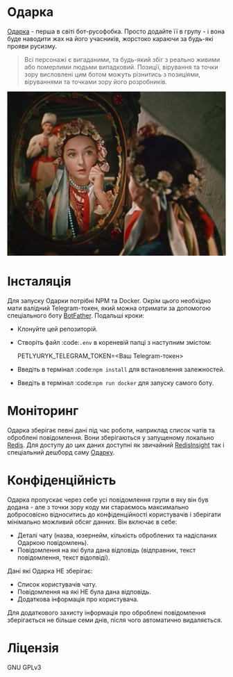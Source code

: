 # Одарка

[Одаркa](https://t.me/Odarka_uabot) - перша в світі бот-русофобка. Просто додайте її в групу - і вона буде наводити жах на його учасників, жорстоко караючи за будь-які прояви русизму.

> Всі персонажі є вигаданими, та будь-який збіг з реально живими або померлими людьми випадковий. Позиції, вірування та точки зору висловлені цим ботом можуть різнитись з позиціями, віруваннями та точками зору його розробників.

![Одарка](https://github.com/lyaschuchenko/odarka/blob/master/Odarka.png?raw=true)

Інсталяція
==========
Для запуску Одарки потрібні NPM та Docker. Окрім цього необхідно мати валідний Telegram-токен, який можна отримати за допомогою спеціального боту [BotFather](https://core.telegram.org/bots#6-botfather). Подальші кроки:

- Клонуйте цей репозиторій.
- Створіть файл :code:`.env` в кореневій папці з наступним змістом:
	
	PETLYURYK_TELEGRAM_TOKEN=<Ваш Telegram-токен>

- Введіть в термінал :code:`npm install` для встановлення залежностей.
- Введіть в термінал :code:`npm run docker` для запуску самого боту.

# Моніторинг

Одарка зберігає певні дані під час роботи, наприклад список чатів та оброблені повідомлення. Вони зберігаються у запущеному локально [Redis](https://redis.io). Для доступу до цих даних доступні як звичайний [RedisInsight](http://localhost:2206) так і спеціальний дешборд саму [Одарку](http://localhost:2205). 

# Конфіденційність

Одарка пропускає через себе усі повідомлення групи в яку він був додана - але з точки зору коду ми стараємось максимально добросовісно відноситись до конфіденційності користувачів і зберігати мінімально можливий обсяг данних. Він включає в себе:

- Деталі чату (назва, юзернейм, кількість оброблених та надісланих Одаркою повідомлень).
- Повідомлення на які була дана відповідь (відправник, текст повідомлення, текст відопвіді).

Дані які Одарка НЕ зберігає:

- Список користувачів чату.
- Повідомлення на які НЕ була дана відповідь.
- Додаткова інформація про користувача.

Для додаткового захисту інформація про оброблені повідомлення зберігається не більше семи днів, після чого автоматично видаляється.

# Ліцензія
GNU GPLv3
